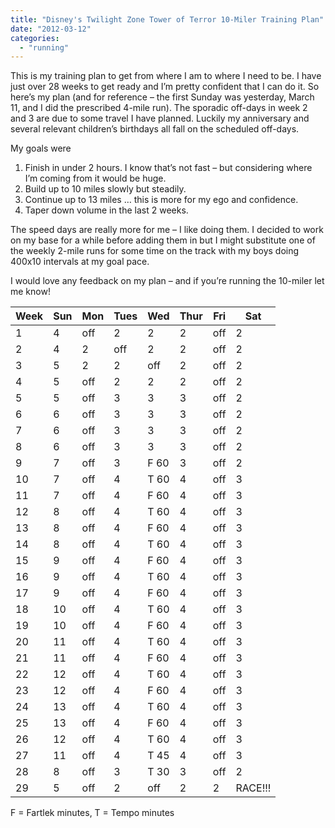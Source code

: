 ```yaml
---
title: "Disney's Twilight Zone Tower of Terror 10-Miler Training Plan"
date: "2012-03-12"
categories: 
  - "running"
---
```


This is my training plan to get from where I am to where I need to be. I have just over 28 weeks to get ready and I’m pretty confident that I can do it. So here’s my plan (and for reference – the first Sunday was yesterday, March 11, and I did the prescribed 4-mile run). The sporadic off-days in week 2 and 3 are due to some travel I have planned. Luckily my anniversary and several relevant children’s birthdays all fall on the scheduled off-days.

My goals were

1. Finish in under 2 hours. I know that’s not fast – but considering where I’m coming from it would be huge.
2. Build up to 10 miles slowly but steadily.
3. Continue up to 13 miles … this is more for my ego and confidence.
4. Taper down volume in the last 2 weeks.

The speed days are really more for me – I like doing them. I decided to work on my base for a while before adding them in but I might substitute one of the weekly 2-mile runs for some time on the track with my boys doing 400x10 intervals at my goal pace.

I would love any feedback on my plan – and if you’re running the 10-miler let me know!

| Week | Sun | Mon  | Tues | Wed | Thur | Fri  | Sat|
|------|-----|------|------|-----|------|------|----|
| 1    |4    |off   |2    |2     |2     |off   |2|
| 2    |4    |2     |off  |2     |2     |off   |2|
| 3    |5    |2     |2    |off   |2     |off   |2|
| 4    |5    |off   |2    |2     |2     |off   |2|
| 5    |5    |off   |3    |3     |3     |off   |2|
| 6    |6    |off   |3    |3     |3     |off   |2|
| 7    |6    |off   |3    |3     |3     |off   |2|
| 8    |6    |off   |3    |3     |3     |off   |2|
| 9    |7    |off   |3    |F 60  |3     |off   |2|
| 10   |7    |off   |4    |T 60  |4     |off   |3|
| 11   |7    |off   |4    |F 60  |4     |off   |3|
| 12   |8    |off   |4    |T 60  |4     |off   |3|
| 13   |8    |off   |4    |F 60  |4     |off   |3|
| 14   |8    |off   |4    |T 60  |4     |off   |3|
| 15   |9    |off   |4    |F 60  |4     |off   |3|
| 16   | 9   |off   |4    |T 60  |4     |off   |3|
| 17   | 9   |off   |4    |F 60  |4     |off   |3|
| 18   | 10  |off   |4    |T 60  |4     |off   |3|
| 19   | 10  |off   |4    |F 60  |4     |off   |3|
| 20   | 11  |off   |4    |T 60  |4     |off   |3|
| 21   | 11  |off   |4    |F 60  |4     |off   |3|
| 22   | 12  |off   |4    |T 60  |4     |off   |3|
| 23   | 12  |off   |4    |F 60  |4     |off   |3|
| 24   | 13  |off   |4    |T 60  |4     |off   |3|
| 25   | 13  |off   |4    |F 60  |4     |off   |3|
| 26   | 12  |off   |4    |T 60  |4     |off   |3|
| 27   | 11  |off   |4    |T 45  |4     |off   |3|
| 28   | 8   |off   |3    |T 30  |3     |off   |2|
| 29   | 5   |off   |2    |off   |2     |2     |RACE!!! |

F = Fartlek minutes, T = Tempo minutes
